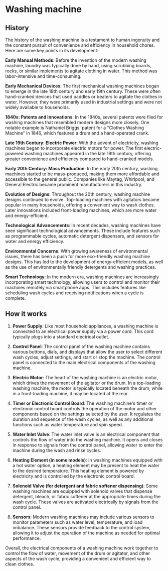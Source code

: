 

# Washing machine

## History

The history of the washing machine is a testament to human ingenuity and the constant pursuit of convenience and efficiency in household chores. Here are some key points in its development:

**Early Manual Methods**: Before the invention of the modern washing machine, laundry was typically done by hand, using scrubbing boards, rocks, or similar implements to agitate clothing in water. This method was labor-intensive and time-consuming.

**Early Mechanical Devices**: The first mechanical washing machines began to emerge in the late 18th century and early 19th century. These were often hand-cranked devices that used paddles or beaters to agitate the clothes in water. However, they were primarily used in industrial settings and were not widely available to households.

**1840s: Patents and Innovations**: In the 1840s, several patents were filed for washing machines that resembled modern designs more closely. One notable example is Nathaniel Briggs' patent for a "Clothes Washing Machine" in 1846, which featured a drum and a hand-operated crank.

**Late 19th Century: Electric Power**: With the advent of electricity, washing machines began to incorporate electric motors for power. The first electric-powered washing machines appeared in the late 19th century, offering greater convenience and efficiency compared to hand-cranked models.

**Early 20th Century: Mass Production**: In the early 20th century, washing machines started to be mass-produced, making them more affordable and accessible to the general public. Companies like Maytag, Whirlpool, and General Electric became prominent manufacturers in this industry.

**Evolution of Designs**: Throughout the 20th century, washing machine designs continued to evolve. Top-loading machines with agitators became popular in many households, offering a convenient way to wash clothes. Later innovations included front-loading machines, which are more water and energy-efficient.

**Technological Advancements**: In recent decades, washing machines have seen significant technological advancements. These include features such as programmable cycles, automatic detergent dispensers, and sensors for water and energy efficiency.

**Environmental Concerns**: With growing awareness of environmental issues, there has been a push for more eco-friendly washing machine designs. This has led to the development of energy-efficient models, as well as the use of environmentally friendly detergents and washing practices.

**Smart Technology**: In the modern era, washing machines are increasingly incorporating smart technology, allowing users to control and monitor their machines remotely via smartphone apps. This includes features like scheduling wash cycles and receiving notifications when a cycle is complete.

## How it works

1. **Power Supply**: Like most household appliances, a washing machine is connected to an electrical power supply via a power cord. This cord typically plugs into a standard electrical outlet.

2. **Control Panel**: The control panel of the washing machine contains various buttons, dials, and displays that allow the user to select different wash cycles, adjust settings, and start or stop the machine. The control panel is connected to the main electrical components of the washing machine.

3. **Electric Motor**: The heart of the washing machine is an electric motor, which drives the movement of the agitator or the drum. In a top-loading washing machine, the motor is typically located beneath the drum, while in a front-loading machine, it may be located at the rear.

4. **Timer or Electronic Control Board**: The washing machine's timer or electronic control board controls the operation of the motor and other components based on the settings selected by the user. It regulates the duration and sequence of the wash cycles, as well as any additional functions such as water temperature and spin speed.

5. **Water Inlet Valve**: The water inlet valve is an electrical component that controls the flow of water into the washing machine. It opens and closes in response to signals from the control panel, allowing water to enter the machine during the wash and rinse cycles.

6. **Heating Element (in some models)**: In washing machines equipped with a hot water option, a heating element may be present to heat the water to the desired temperature. This heating element is powered by electricity and is controlled by the electronic control board.

7. **Solenoid Valve (for detergent and fabric softener dispensing)**: Some washing machines are equipped with solenoid valves that dispense detergent, bleach, or fabric softener at the appropriate times during the wash cycle. These valves are activated electrically by signals from the control panel.

8. **Sensors**: Modern washing machines may include various sensors to monitor parameters such as water level, temperature, and load imbalance. These sensors provide feedback to the control system, allowing it to adjust the operation of the machine as needed for optimal performance.

Overall, the electrical components of a washing machine work together to control the flow of water, movement of the drum or agitator, and other aspects of the wash cycle, providing a convenient and efficient way to clean clothes.